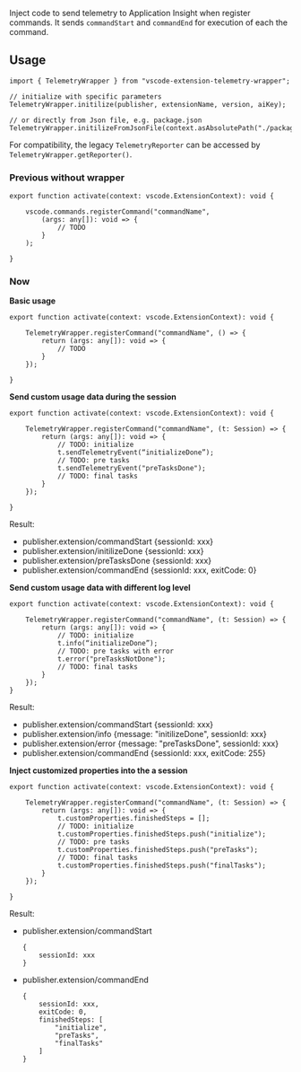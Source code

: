 Inject code to send telemetry to Application Insight when register commands.
It sends `commandStart` and `commandEnd` for execution of each the command.

## Usage

```
import { TelemetryWrapper } from "vscode-extension-telemetry-wrapper";

// initialize with specific parameters
TelemetryWrapper.initilize(publisher, extensionName, version, aiKey);

// or directly from Json file, e.g. package.json
TelemetryWrapper.initilizeFromJsonFile(context.asAbsolutePath("./package.json"));
```

For compatibility, the legacy `TelemetryReporter` can be accessed by `TelemetryWrapper.getReporter()`.


### Previous without wrapper

```
export function activate(context: vscode.ExtensionContext): void {

    vscode.commands.registerCommand("commandName", 
        (args: any[]): void => {
            // TODO
        }
    );

}
```

### Now

**Basic usage**

```
export function activate(context: vscode.ExtensionContext): void {

    TelemetryWrapper.registerCommand("commandName", () => {
        return (args: any[]): void => {
            // TODO
        }
    });

}
```

**Send custom usage data during the session**
```
export function activate(context: vscode.ExtensionContext): void {

    TelemetryWrapper.registerCommand("commandName", (t: Session) => {
        return (args: any[]): void => {
            // TODO: initialize
            t.sendTelemetryEvent(“initializeDone”);
            // TODO: pre tasks
            t.sendTelemetryEvent("preTasksDone");
            // TODO: final tasks
        }
    });

}
```

Result:

* publisher.extension/commandStart      {sessionId: xxx}
* publisher.extension/initilizeDone     {sessionId: xxx}
* publisher.extension/preTasksDone      {sessionId: xxx}
* publisher.extension/commandEnd        {sessionId: xxx, exitCode: 0}


**Send custom usage data with different log level**
```
export function activate(context: vscode.ExtensionContext): void {

    TelemetryWrapper.registerCommand("commandName", (t: Session) => {
        return (args: any[]): void => {
            // TODO: initialize
            t.info(“initializeDone”);
            // TODO: pre tasks with error
            t.error("preTasksNotDone");
            // TODO: final tasks
        }
    });
}
```
Result:

* publisher.extension/commandStart      {sessionId: xxx}
* publisher.extension/info              {message: "initilizeDone", sessionId: xxx}
* publisher.extension/error             {message: "preTasksDone", sessionId: xxx}
* publisher.extension/commandEnd        {sessionId: xxx, exitCode: 255}


**Inject customized properties into the a session**
```
export function activate(context: vscode.ExtensionContext): void {

    TelemetryWrapper.registerCommand("commandName", (t: Session) => {
        return (args: any[]): void => {
            t.customProperties.finishedSteps = [];
            // TODO: initialize
            t.customProperties.finishedSteps.push("initialize");
            // TODO: pre tasks
            t.customProperties.finishedSteps.push("preTasks");
            // TODO: final tasks
            t.customProperties.finishedSteps.push("finalTasks");
        }
    });

}
```

Result:

* publisher.extension/commandStart
    ```
    {
        sessionId: xxx
    }
    ```
* publisher.extension/commandEnd
    ```
    {
        sessionId: xxx,
        exitCode: 0,
        finishedSteps: [
            "initialize",
            "preTasks",
            "finalTasks"
        ]
    }
    ```



